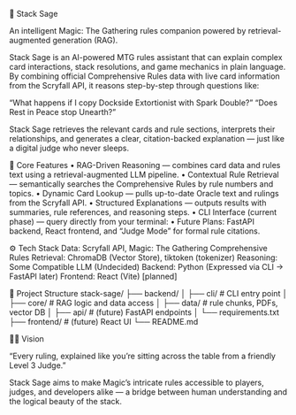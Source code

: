 📘 Stack Sage

An intelligent Magic: The Gathering rules companion powered by retrieval-augmented generation (RAG).

Stack Sage is an AI-powered MTG rules assistant that can explain complex card interactions, stack resolutions, and game mechanics in plain language.
By combining official Comprehensive Rules data with live card information from the Scryfall API, it reasons step-by-step through questions like:

“What happens if I copy Dockside Extortionist with Spark Double?”
“Does Rest in Peace stop Unearth?”

Stack Sage retrieves the relevant cards and rule sections, interprets their relationships, and generates a clear, citation-backed explanation — just like a digital judge who never sleeps.

🧠 Core Features
	•	RAG-Driven Reasoning — combines card data and rules text using a retrieval-augmented LLM pipeline.
	•	Contextual Rule Retrieval — semantically searches the Comprehensive Rules by rule numbers and topics.
	•	Dynamic Card Lookup — pulls up-to-date Oracle text and rulings from the Scryfall API.
	•	Structured Explanations — outputs results with summaries, rule references, and reasoning steps.
	•	CLI Interface (current phase) — query directly from your terminal:
    •	Future Plans: FastAPI backend, React frontend, and “Judge Mode” for formal rule citations.

⚙️ Tech Stack
Data: Scryfall API, Magic: The Gathering Comprehensive Rules
Retrieval: ChromaDB (Vector Store), tiktoken (tokenizer)
Reasoning: Some Compatible LLM (Undecided)
Backend: Python (Expressed via CLI → FastAPI later)
Frontend: React (Vite) [planned]

🧩 Project Structure
stack-sage/
├── backend/
│   ├── cli/                # CLI entry point
│   ├── core/               # RAG logic and data access
│   ├── data/               # rule chunks, PDFs, vector DB
│   ├── api/                # (future) FastAPI endpoints
│   └── requirements.txt
├── frontend/               # (future) React UI
└── README.md

🧙‍♂️ Vision

“Every ruling, explained like you’re sitting across the table from a friendly Level 3 Judge.”

Stack Sage aims to make Magic’s intricate rules accessible to players, judges, and developers alike — a bridge between human understanding and the logical beauty of the stack.
